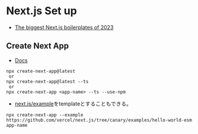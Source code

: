 # Next.js Set up

- [The biggest Next.js boilerplates of 2023](https://blog.logrocket.com/biggest-next-js-boilerplates-2023/)

## Create Next App
- [Docs](https://nextjs.org/docs/api-reference/create-next-app)
```
npx create-next-app@latest
 or
npx create-next-app@latest --ts
 or
npx create-next-app <app-name> --ts --use-npm
```
- [next.js/example](https://github.com/vercel/next.js/tree/canary/examples)をtemplateとすることもできる。
```
npx create-next-app --example https://github.com/vercel/next.js/tree/canary/examples/hello-world-esm app-name
```

